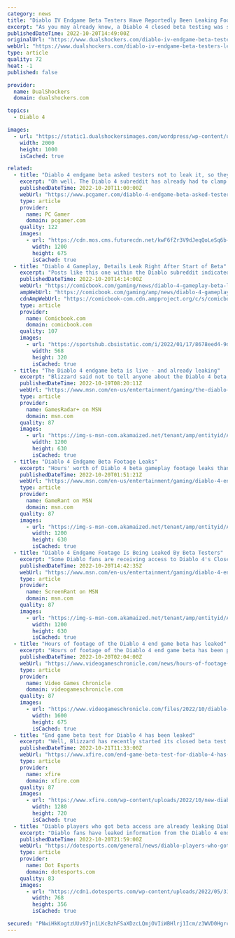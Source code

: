 ```yaml
---
category: news
title: "Diablo IV Endgame Beta Testers Have Reportedly Been Leaking Footage"
excerpt: "As you may already know, a Diablo 4 closed beta testing was scheduled for this year, which has gone live a few days earlier apparently, as some invited players have shared their invitation email from ..."
publishedDateTime: 2022-10-20T14:49:00Z
originalUrl: "https://www.dualshockers.com/diablo-iv-endgame-beta-testers-leaking-footage/"
webUrl: "https://www.dualshockers.com/diablo-iv-endgame-beta-testers-leaking-footage/"
type: article
quality: 72
heat: -1
published: false

provider:
  name: DualShockers
  domain: dualshockers.com

topics:
  - Diablo 4

images:
  - url: "https://static1.dualshockersimages.com/wordpress/wp-content/uploads/2022/10/Diablo-4.jpg"
    width: 2000
    height: 1000
    isCached: true

related:
  - title: "Diablo 4 endgame beta asked testers not to leak it, so they leaked it immediately"
    excerpt: "Oh well. The Diablo 4 subreddit has already had to clamp down (opens in new tab) on posts from excited beta participants violating their NDAs, but the cat's out of the bag. The internet is already ..."
    publishedDateTime: 2022-10-20T11:00:00Z
    webUrl: "https://www.pcgamer.com/diablo-4-endgame-beta-asked-testers-not-to-leak-it-so-they-leaked-it-immediately/"
    type: article
    provider:
      name: PC Gamer
      domain: pcgamer.com
    quality: 122
    images:
      - url: "https://cdn.mos.cms.futurecdn.net/kwF6fZr3V9dJeqQoLeSq6b-1200-80.jpg"
        width: 1200
        height: 675
        isCached: true
  - title: "Diablo 4 Gameplay, Details Leak Right After Start of Beta"
    excerpt: "Posts like this one within the Diablo subreddit indicated to others who might not've been in the know that the beta was indeed live. Some have questioned whether or not PSAs like this one are against ..."
    publishedDateTime: 2022-10-20T14:14:00Z
    webUrl: "https://comicbook.com/gaming/news/diablo-4-gameplay-beta-leak/"
    ampWebUrl: "https://comicbook.com/gaming/amp/news/diablo-4-gameplay-beta-leak/"
    cdnAmpWebUrl: "https://comicbook-com.cdn.ampproject.org/c/s/comicbook.com/gaming/amp/news/diablo-4-gameplay-beta-leak/"
    type: article
    provider:
      name: Comicbook.com
      domain: comicbook.com
    quality: 107
    images:
      - url: "https://sportshub.cbsistatic.com/i/2022/01/17/8678eed4-9d9d-4a1c-a8d6-e2eb8a575660/playstation-nintendo-xbox-steam-logos.jpg?width=568&height=320"
        width: 568
        height: 320
        isCached: true
  - title: "The Diablo 4 endgame beta is live - and already leaking"
    excerpt: "Blizzard said not to tell anyone about the Diablo 4 beta, according to players telling everyone about the Diablo 4 beta ..."
    publishedDateTime: 2022-10-19T08:20:11Z
    webUrl: "https://www.msn.com/en-us/entertainment/gaming/the-diablo-4-endgame-beta-is-live-and-already-leaking/ar-AA139A1I"
    type: article
    provider:
      name: GamesRadar+ on MSN
      domain: msn.com
    quality: 87
    images:
      - url: "https://img-s-msn-com.akamaized.net/tenant/amp/entityid/AA120OUA.img?h=630&w=1200&m=6&q=60&o=t&l=f&f=jpg"
        width: 1200
        height: 630
        isCached: true
  - title: "Diablo 4 Endgame Beta Footage Leaks"
    excerpt: "Hours' worth of Diablo 4 beta gameplay footage leaks thanks to the ongoing closed beta, highlighting the game's endgame gameplay loop."
    publishedDateTime: 2022-10-20T01:51:21Z
    webUrl: "https://www.msn.com/en-us/entertainment/gaming/diablo-4-endgame-beta-footage-leaks/ar-AA13aXAn"
    type: article
    provider:
      name: GameRant on MSN
      domain: msn.com
    quality: 87
    images:
      - url: "https://img-s-msn-com.akamaized.net/tenant/amp/entityid/AA13b4kT.img?h=630&w=1200&m=6&q=60&o=t&l=f&f=jpg"
        width: 1200
        height: 630
        isCached: true
  - title: "Diablo 4 Endgame Footage Is Being Leaked By Beta Testers"
    excerpt: "Some Diablo fans are receiving access to Diablo 4's Closed Beta Test, but not all of them have been able to keep it or its gameplay secret."
    publishedDateTime: 2022-10-20T14:42:35Z
    webUrl: "https://www.msn.com/en-us/entertainment/gaming/diablo-4-endgame-footage-is-being-leaked-by-beta-testers/ar-AA13cumy"
    type: article
    provider:
      name: ScreenRant on MSN
      domain: msn.com
    quality: 87
    images:
      - url: "https://img-s-msn-com.akamaized.net/tenant/amp/entityid/AA13cAuV.img?h=630&w=1200&m=6&q=60&o=t&l=f&f=jpg"
        width: 1200
        height: 630
        isCached: true
  - title: "Hours of footage of the Diablo 4 end game beta has leaked"
    excerpt: "Hours of footage of the Diablo 4 end game beta has been published online following the launch of the closed test. The game’s latest testing phase in supposed to be confidential, meaning players aren’t ..."
    publishedDateTime: 2022-10-20T02:04:00Z
    webUrl: "https://www.videogameschronicle.com/news/hours-of-footage-of-the-diablo-4-end-game-beta-has-leaked/"
    type: article
    provider:
      name: Video Games Chronicle
      domain: videogameschronicle.com
    quality: 87
    images:
      - url: "https://www.videogameschronicle.com/files/2022/10/diablo-4-necromancer.jpg"
        width: 1600
        height: 675
        isCached: true
  - title: "End game beta test for Diablo 4 has been leaked"
    excerpt: "Well, Blizzard has recently started its closed beta test for the game and players have reportedly been receiving invites to it. Players invited into the beta test will have to sign a Non-Disclosure ..."
    publishedDateTime: 2022-10-21T11:33:00Z
    webUrl: "https://www.xfire.com/end-game-beta-test-for-diablo-4-has-been-leaked/"
    type: article
    provider:
      name: xfire
      domain: xfire.com
    quality: 87
    images:
      - url: "https://www.xfire.com/wp-content/uploads/2022/10/new-diablo-leak.png"
        width: 1280
        height: 720
        isCached: true
  - title: "Diablo players who got beta access are already leaking Diablo 4 endgame details"
    excerpt: "Diablo fans have leaked information from the Diablo 4 end-game beta. Blizzard sent out beta invites to players who have recently “spent significant amounts of time” playing the end-game experiences of ..."
    publishedDateTime: 2022-10-20T21:59:00Z
    webUrl: "https://dotesports.com/general/news/diablo-players-who-got-beta-access-are-already-leaking-diablo-4-endgame-details"
    type: article
    provider:
      name: Dot Esports
      domain: dotesports.com
    quality: 83
    images:
      - url: "https://cdn1.dotesports.com/wp-content/uploads/2022/05/31100852/diablo-gear-key-art-768x356.png"
        width: 768
        height: 356
        isCached: true

secured: "PNwiHkKogtzUUv97jn1LKcBzhFSaXDzcLQmjOVIiWBHlrj1Icm/z3WVD0HgrcBU/Zv7lLADicP1Fmj1N3oJh3Z2aKpDd+mwF0Q4kZg/uQAWDxbabyaQZbsS9yDhwF8e5OHzNNzvXvj5FRniUwwy/2oAat/v05gh3i0SQ3tVB+5nN9wGmHrOZkVkuzNk86AmuHXSdmd03ny+3ymZ2UMyvbs5uVd2ZwHgJFC7nJBnrG3U84Ak/4D7EvucgUEVODoAW5Uqf9uFJXs3lx7wiUpe3r+QGVQlb+PrVGlNT06rvh1EplVQ5cciV0nKDNuBMF5BbHhwTGIbfbNPRzlXdqLJFlx23z3EDyPpeMPakvrKSZ3s=;U7Vus4OMEVRaO3VjjokZcA=="
---
```


